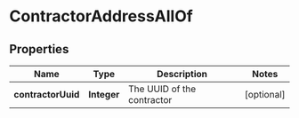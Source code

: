 

# ContractorAddressAllOf


## Properties

| Name | Type | Description | Notes |
|------------ | ------------- | ------------- | -------------|
|**contractorUuid** | **Integer** | The UUID of the contractor |  [optional] |



